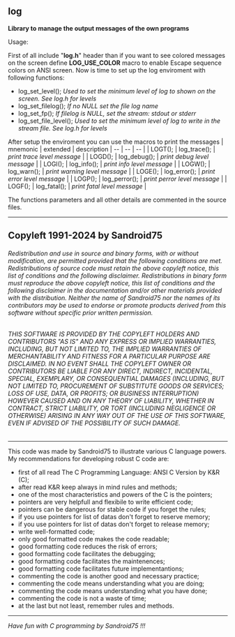 ## **log**

**Library to manage the output messages of the own programs**

Usage:

First of all include "**log.h**" header than if you want to see colored messages on the screen define **LOG_USE_COLOR** macro to enable Escape sequence colors on ANSI screen.
Now is time to set up the log enviroment with following functions:

 - log_set_level(); *Used to set the minimum level of log to shown on the screen. See log.h for levels*
 - log_set_filelog(); *If no NULL set the file log name*
 - log_set_fp(); *If filelog is NULL, set the stream: stdout or stderr*
 - log_set_file_level(); *Used to set the minimum level of log to write in the stream file. See log.h for levels*

After setup the enviroment you can use the macros to print the messages
| mnemonic | extended | description
| -- | -- | -- |
| LOGT(); | log_trace(); | *print trace level message* |
| LOGD(); | log_debug(); | *print debug level message* |
| LOGI(); | log_info(); | *print info level message* |
| LOGW(); | log_warn(); | *print warning level message* |
| LOGE(); | log_error(); | *print error level message* |
| LOGP(); | log_perror(); | *print perror level message* |
| LOGF(); | log_fatal(); | *print fatal level message* |

The functions parameters and all other details are commented in the source files.

***
## Copyleft 1991-2024 by Sandroid75
###### Redistribution and use in source and binary forms, with or without modification, are permitted provided that the following conditions are met. Redistributions of source code must retain the above copyleft notice, this list of conditions and the following disclaimer. Redistributions in binary form must reproduce the above copyleft notice, this list of conditions and the following disclaimer in the documentation and/or other materials provided with the distribution. Neither the name of Sandroid75 nor the names of its contributors may be used to endorse or promote products derived from this software without specific prior written permission.
###### THIS SOFTWARE IS PROVIDED BY THE COPYLEFT HOLDERS AND CONTRIBUTORS "AS IS" AND ANY EXPRESS OR IMPLIED WARRANTIES, INCLUDING, BUT NOT LIMITED TO, THE IMPLIED WARRANTIES OF MERCHANTABILITY AND FITNESS FOR A PARTICULAR PURPOSE ARE DISCLAIMED. IN NO EVENT SHALL THE COPYLEFT OWNER OR CONTRIBUTORS BE LIABLE FOR ANY DIRECT, INDIRECT, INCIDENTAL, SPECIAL, EXEMPLARY, OR CONSEQUENTIAL DAMAGES (INCLUDING, BUT NOT LIMITED TO, PROCUREMENT OF SUBSTITUTE GOODS OR SERVICES; LOSS OF USE, DATA, OR PROFITS; OR BUSINESS INTERRUPTION) HOWEVER CAUSED AND ON ANY THEORY OF LIABILITY, WHETHER IN CONTRACT, STRICT LIABILITY, OR TORT (INCLUDING NEGLIGENCE OR OTHERWISE) ARISING IN ANY WAY OUT OF THE USE OF THIS SOFTWARE, EVEN IF ADVISED OF THE POSSIBILITY OF SUCH DAMAGE.
***
This code was made by Sandroid75 to illustrate various C language powers.
My recommendations for developing robust C code are:
 - first of all read The C Programming Language: ANSI C Version by K&R (C);
 - after read K&R keep always in mind rules and methods;
 - one of the most characteristics and powers of the C is the pointers;
 - pointers are very helpfull and flexibile to write efficient code;
 - pointers can be dangerous for stable code if you forget the rules;
 - if you use pointers for list of datas don't forget to reserve memory;
 - if you use pointers for list of datas don't forget to release memory;
 - write well-formatted code;
 - only good formatted code makes the code readable;
 - good formatting code reduces the risk of errors;
 - good formatting code facilitates the debugging;
 - good formatting code facilitates the maintenences;
 - good formatting code facilitates future implementantions;
 - commenting the code is another good and necessary practice;
 - commenting the code means understanding what you are doing;
 - commenting the code means understanding what you have done;
 - commenting the code is not a waste of time;
 - at the last but not least, remember rules and methods.

***
_Have fun with C programming by Sandroid75 !!!_